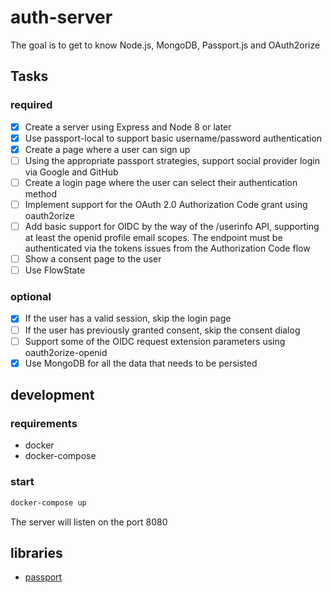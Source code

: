 # auth-server

The goal is to get to know Node.js, MongoDB, Passport.js and OAuth2orize

## Tasks

### required

- [X] Create a server using Express and Node 8 or later
- [X] Use passport-local to support basic username/password authentication
- [X] Create a page where a user can sign up
- [ ] Using the appropriate passport strategies, support social provider login via Google and GitHub
- [ ] Create a login page where the user can select their authentication method
- [ ] Implement support for the OAuth 2.0 Authorization Code grant using oauth2orize
- [ ] Add basic support for OIDC by the way of the /userinfo API, supporting at least the openid profile email scopes. The endpoint must be authenticated via the tokens issues from the Authorization Code flow
- [ ] Show a consent page to the user
- [ ] Use FlowState

### optional

- [X] If the user has a valid session, skip the login page
- [ ] If the user has previously granted consent, skip the consent dialog
- [ ] Support some of the OIDC request extension parameters using oauth2orize-openid
- [X] Use MongoDB for all the data that needs to be persisted

## development

### requirements

- docker
- docker-compose

### start

```sh
docker-compose up
```

The server will listen on the port 8080

## libraries

- [passport](http://www.passportjs.org/docs/configure/)
